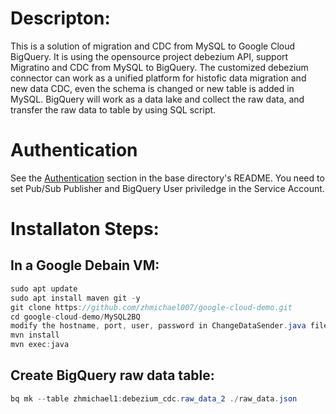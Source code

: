 # Descripton:
This is a solution of migration and CDC from MySQL to Google Cloud BigQuery. It is using the opensource project debezium API, support Migratino and CDC from MySQL to BigQuery.
The customized debezium connector can work as a unified platform for histofic data migration and new data CDC, even the schema is changed or new table 
is added in MySQL. BigQuery will work as a data lake and collect the raw data, and transfer the raw data to table by using SQL script.  

# Authentication

See the [Authentication][authentication] section in the base directory's README. You need to set Pub/Sub Publisher and BigQuery User priviledge in the Service Account. 

# Installaton Steps:
## In a Google Debain VM:
```java
sudo apt update
sudo apt install maven git -y
git clone https://github.com/zhmichael007/google-cloud-demo.git
cd google-cloud-demo/MySQL2BQ
modify the hostname, port, user, password in ChangeDataSender.java file
mvn install
mvn exec:java
```
[authentication]: https://github.com/googleapis/google-cloud-java#authentication
## Create BigQuery raw data table:
```java
bq mk --table zhmichael1:debezium_cdc.raw_data_2 ./raw_data.json
```
